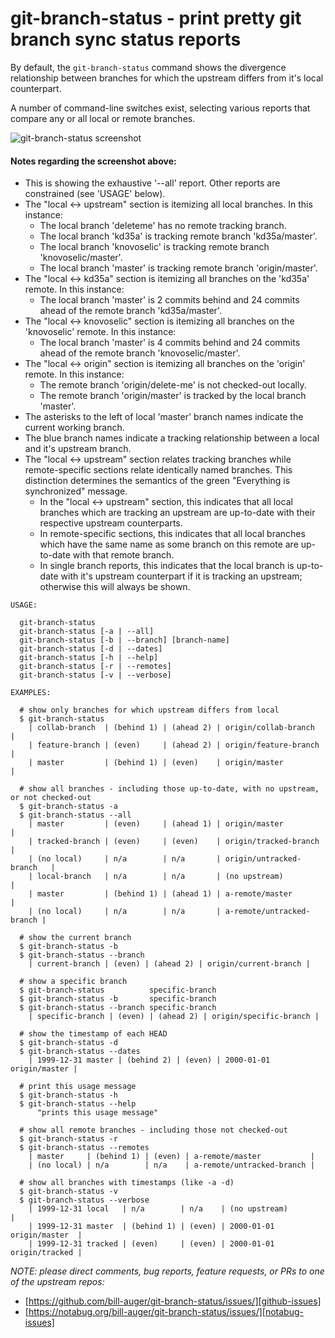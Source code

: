 # git-branch-status - print pretty git branch sync status reports

By default, the `git-branch-status` command shows the divergence relationship between branches for which the upstream differs from it's local counterpart.

A number of command-line switches exist, selecting various reports that compare any or all local or remote branches.


![git-branch-status screenshot][scrot]


#### Notes regarding the screenshot above:

* This is showing the exhaustive '--all' report. Other reports are constrained (see 'USAGE' below).
* The "local <-> upstream" section is itemizing all local branches. In this instance:
  * The local branch 'deleteme' has no remote tracking branch.
  * The local branch 'kd35a' is tracking remote branch 'kd35a/master'.
  * The local branch 'knovoselic' is tracking remote branch 'knovoselic/master'.
  * The local branch 'master' is tracking remote branch 'origin/master'.
* The "local <-> kd35a" section is itemizing all branches on the 'kd35a' remote. In this instance:
  * The local branch 'master' is 2 commits behind and 24 commits ahead of the remote branch 'kd35a/master'.
* The "local <-> knovoselic" section is itemizing all branches on the 'knovoselic' remote. In this instance:
  * The local branch 'master' is 4 commits behind and 24 commits ahead of the remote branch 'knovoselic/master'.
* The "local <-> origin" section is itemizing all branches on the 'origin' remote. In this instance:
  * The remote branch 'origin/delete-me' is not checked-out locally.
  * The remote branch 'origin/master' is tracked by the local branch 'master'.
* The asterisks to the left of local 'master' branch names indicate the current working branch.
* The blue branch names indicate a tracking relationship between a local and it's upstream branch.
* The "local <-> upstream" section relates tracking branches while remote-specific sections relate identically named branches. This distinction determines the semantics of the green "Everything is synchronized" message.
  * In the "local <-> upstream" section, this indicates that all local branches which are tracking an upstream are up-to-date with their respective upstream counterparts.
  * In remote-specific sections, this indicates that all local branches which have the same name as some branch on this remote are up-to-date with that remote branch.
  * In single branch reports, this indicates that the local branch is up-to-date with it's upstream counterpart if it is tracking an upstream; otherwise this will always be shown.


```
USAGE:

  git-branch-status
  git-branch-status [-a | --all]
  git-branch-status [-b | --branch] [branch-name]
  git-branch-status [-d | --dates]
  git-branch-status [-h | --help]
  git-branch-status [-r | --remotes]
  git-branch-status [-v | --verbose]

EXAMPLES:

  # show only branches for which upstream differs from local
  $ git-branch-status
    | collab-branch  | (behind 1) | (ahead 2) | origin/collab-branch  |
    | feature-branch | (even)     | (ahead 2) | origin/feature-branch |
    | master         | (behind 1) | (even)    | origin/master         |

  # show all branches - including those up-to-date, with no upstream, or not checked-out
  $ git-branch-status -a
  $ git-branch-status --all
    | master         | (even)     | (ahead 1) | origin/master             |
    | tracked-branch | (even)     | (even)    | origin/tracked-branch     |
    | (no local)     | n/a        | n/a       | origin/untracked-branch   |
    | local-branch   | n/a        | n/a       | (no upstream)             |
    | master         | (behind 1) | (ahead 1) | a-remote/master           |
    | (no local)     | n/a        | n/a       | a-remote/untracked-branch |

  # show the current branch
  $ git-branch-status -b
  $ git-branch-status --branch
    | current-branch | (even) | (ahead 2) | origin/current-branch |

  # show a specific branch
  $ git-branch-status          specific-branch
  $ git-branch-status -b       specific-branch
  $ git-branch-status --branch specific-branch
    | specific-branch | (even) | (ahead 2) | origin/specific-branch |

  # show the timestamp of each HEAD
  $ git-branch-status -d
  $ git-branch-status --dates
    | 1999-12-31 master | (behind 2) | (even) | 2000-01-01 origin/master |

  # print this usage message
  $ git-branch-status -h
  $ git-branch-status --help
      "prints this usage message"

  # show all remote branches - including those not checked-out
  $ git-branch-status -r
  $ git-branch-status --remotes
    | master     | (behind 1) | (even) | a-remote/master           |
    | (no local) | n/a        | n/a    | a-remote/untracked-branch |

  # show all branches with timestamps (like -a -d)
  $ git-branch-status -v
  $ git-branch-status --verbose
    | 1999-12-31 local   | n/a        | n/a    | (no upstream)             |
    | 1999-12-31 master  | (behind 1) | (even) | 2000-01-01 origin/master  |
    | 1999-12-31 tracked | (even)     | (even) | 2000-01-01 origin/tracked |
```


_NOTE: please direct comments, bug reports, feature requests, or PRs to one of the upstream repos:_
* [https://github.com/bill-auger/git-branch-status/issues/][github-issues]
* [https://notabug.org/bill-auger/git-branch-status/issues/][notabug-issues]


[scrot]:          http://bill-auger.github.io/git-branch-status-scrot.png "git-branch-status screenshot"
[github-issues]:  https://github.com/bill-auger/git-branch-status/issues/
[notabug-issues]: https://notabug.org/bill-auger/git-branch-status/issues/
